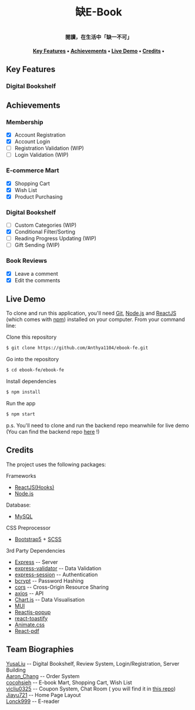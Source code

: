 <h1 align='center'>缺E-Book<h1>
<h4 align='center'>閱讀，在生活中「缺一不可」<h4>

<p align="center">
  <a href="#key-features">Key Features</a> •
    <a href="#achievements">Achievements</a> •
  <a href="#live-demo">Live Demo</a> •
  <a href="#credits">Credits</a> •
</p>

## Key Features
### Digital Bookshelf


## Achievements

### Membership
- [x] Account Registration
- [x] Account Login
- [ ] Registration Validation (WIP)
- [ ] Login Validation (WIP)
### E-commerce Mart
- [x] Shopping Cart
- [x] Wish List
- [x] Product Purchasing
### Digital Bookshelf
- [ ] Custom Categories (WIP)
- [x] Conditional Filter/Sorting
- [ ] Reading Progress Updating (WIP)
- [ ] Gift Sending (WIP)
### Book Reviews
- [x] Leave a comment
- [x] Edit the comments

## Live Demo
 To clone and run this application, you'll need [Git](https://git-scm.com), [Node.js](https://nodejs.org/en/download/) and [ReactJS](https://github.com/facebook/react/) (which comes with [npm](http://npmjs.com)) installed on your computer. From your command line:
  

Clone this repository
```bash
$ git clone https://github.com/Anthya1104/ebook-fe.git
``` 
Go into the repository
```bash
$ cd ebook-fe/ebook-fe
 ```
Install dependencies
 ```bash
$ npm install
 ```
Run the app
```bash
$ npm start
 ```

p.s. You'll need to clone and run the backend repo meanwhile for live demo<br>
(You can find the backend repo <a href='https://github.com/Anthya1104/ebook-be'>here<a> !) 

## Credits

The project uses the following packages:
<br>

Frameworks
- [ReactJS(Hooks)](https://github.com/facebook/react/)
- [Node.js](https://nodejs.org/)

Database:
- [MySQL](https://www.mysql.com/)

CSS Preprocessor
- [Bootstrap5](https://getbootstrap.com/) + [SCSS](https://sass-lang.com/)

3rd Party Dependencies
- [Express](https://expressjs.com/) -- Server
- [express-validator](https://github.com/express-validator/express-validator) -- Data Validation
- [express-session](https://github.com/expressjs/session) -- Authentication
- [bcrypt](https://github.com/kelektiv/node.bcrypt.js) -- Password Hashing
- [cors](https://github.com/expressjs/cors) -- Cross-Origin Resource Sharing
- [axios](https://axios-http.com/docs/intro) -- API
- [Chart.js](https://github.com/chartjs/Chart.js) -- Data Visualisation
- [MUI](https://mui.com/)
- [Reactjs-popup](https://github.com/yjose/reactjs-popup)
- [react-toastify](https://github.com/fkhadra/react-toastify)
- [Animate.css](https://animate.style/)
- [React-pdf](https://react-pdf.org/)

## Team Biographies
[YusaLiu](https://github.com/Anthya1104) -- Digital Bookshelf, Review System, Login/Registration, Server Building<br>
[Aaron_Chang](https://github.com/0xAaronFomo) -- Order System<br>
[cocohsieh](https://github.com/cocohsieh) -- E-book Mart, Shopping Cart, Wish List<br>
[vicliu0325](https://github.com/vicliu0325) -- Coupon System, Chat Room ( you will find it in <a href='https://github.com/vicliu0325/chatrooms'>this repo</a>)<br>
[Jiayu721](https://github.com/Jiayu721) -- Home Page Layout<br>
[Lonck999](https://github.com/Lonck999) -- E-reader

